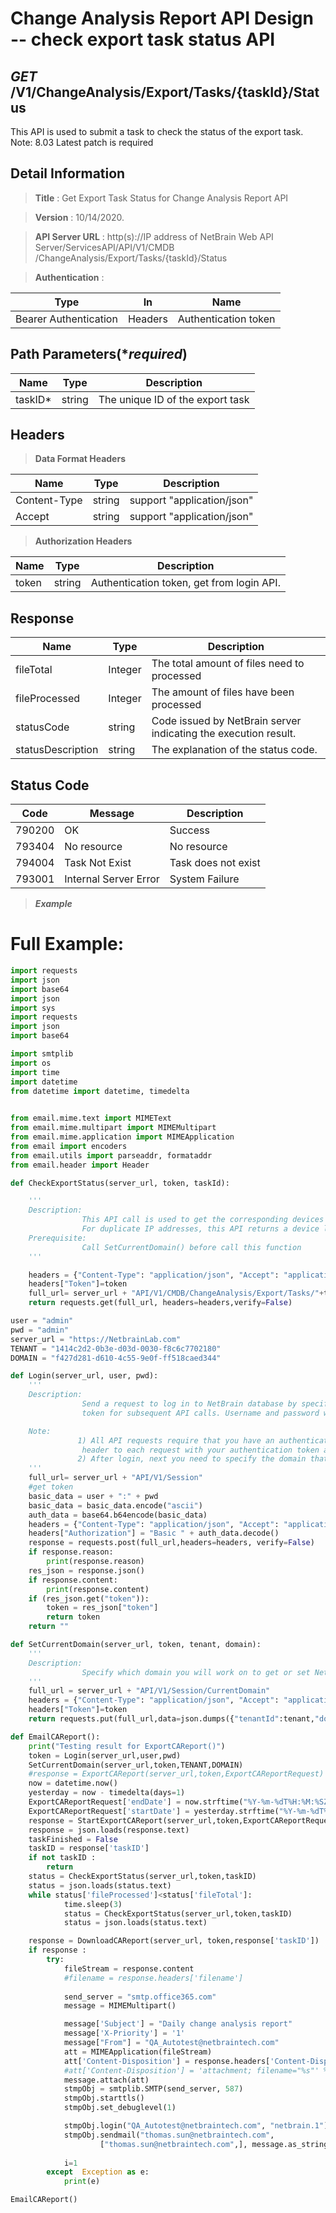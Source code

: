 
# Change Analysis Report API Design -- check export task status API

## ***GET*** /V1/ChangeAnalysis/Export/Tasks/{taskId}/Status
This API is used to submit a task to check the status of the export task. 
Note: 8.03 Latest patch is required
## Detail Information

> **Title** : Get Export Task Status for Change Analysis Report API   <br>

> **Version** : 10/14/2020.

> **API Server URL** : http(s)://IP address of NetBrain Web API Server/ServicesAPI/API/V1/CMDB /ChangeAnalysis/Export/Tasks/{taskId}/Status 

> **Authentication** : 

| Type | In | Name |
|---|---|---|
|Bearer Authentication| Headers | Authentication token | 

## Path Parameters(****required***)

|**Name**|**Type**|**Description**|
|---|---|---|
|taskID* | string  | The unique ID of the export task  |


## Headers

> **Data Format Headers**

|**Name**|**Type**|**Description**|
|---|---|---|
| Content-Type | string  | support "application/json" |
| Accept | string  | support "application/json" |

> **Authorization Headers**

|**Name**|**Type**|**Description**|
|---|---|---|
| token | string  | Authentication token, get from login API. |

## Response

|**Name**|**Type**|**Description**|
|---|---|---|
|fileTotal| Integer | The total amount of files need to processed  |
|fileProcessed| Integer | The amount of files have been processed |
|statusCode| string | Code issued by NetBrain server indicating the execution result.  |
|statusDescription| string | The explanation of the status code.  |

## Status Code

|**Code**|**Message**|**Description**|
|---|---|---|
|790200| OK | Success  |
|793404| No resource | No resource |
|794004| Task Not Exist | Task does not exist  |
|793001| Internal Server Error | System Failure  |

> ***Example***

# Full Example:

```python
import requests
import json
import base64
import json
import sys
import requests
import json
import base64

import smtplib
import os
import time 
import datetime
from datetime import datetime, timedelta
    

from email.mime.text import MIMEText
from email.mime.multipart import MIMEMultipart
from email.mime.application import MIMEApplication
from email import encoders
from email.utils import parseaddr, formataddr
from email.header import Header

def CheckExportStatus(server_url, token, taskId):

    '''
    Description:
                This API call is used to get the corresponding devices by an IP address. 
                For duplicate IP addresses, this API returns a device list.
    Prerequisite:
                Call SetCurrentDomain() before call this function
    '''

    headers = {"Content-Type": "application/json", "Accept": "application/json"}
    headers["Token"]=token
    full_url= server_url + "API/V1/CMDB/ChangeAnalysis/Export/Tasks/"+taskId+"/Status"
    return requests.get(full_url, headers=headers,verify=False)

user = "admin"         
pwd = "admin"         
server_url = "https://NetbrainLab.com"
TENANT = "1414c2d2-0b3e-d03d-0030-f8c6c7702180"       
DOMAIN = "f427d281-d610-4c55-9e0f-ff518caed344"

def Login(server_url, user, pwd):
    '''
    Description: 
                Send a request to log in to NetBrain database by specifying the login credentials and generate an authentication
                token for subsequent API calls. Username and password will be post in the "Authenticateion" header.

    Note: 
               1) All API requests require that you have an authentication token, so that you need to add an authorization
                header to each request with your authentication token as the value. 
               2) After login, next you need to specify the domain that you will work on by the SetCurrentDomain API.
    '''
    full_url= server_url + "API/V1/Session"
    #get token
    basic_data = user + ":" + pwd
    basic_data = basic_data.encode("ascii")
    auth_data = base64.b64encode(basic_data)
    headers = {"Content-Type": "application/json", "Accept": "application/json"}
    headers["Authorization"] = "Basic " + auth_data.decode()
    response = requests.post(full_url,headers=headers, verify=False)
    if response.reason:
        print(response.reason)
    res_json = response.json()
    if response.content:
        print(response.content)
    if (res_json.get("token")):
        token = res_json["token"]
        return token
    return ""

def SetCurrentDomain(server_url, token, tenant, domain):
    '''
    Description: 
                Specify which domain you will work on to get or set NetBrain data.
    '''
    full_url = server_url + "API/V1/Session/CurrentDomain"
    headers = {"Content-Type": "application/json", "Accept": "application/json"}
    headers["Token"]=token
    return requests.put(full_url,data=json.dumps({"tenantId":tenant,"domainId":domain}),headers=headers, verify=False)

def EmailCAReport():
    print("Testing result for ExportCAReport()")
    token = Login(server_url,user,pwd)
    SetCurrentDomain(server_url,token,TENANT,DOMAIN)
    #response = ExportCAReport(server_url,token,ExportCAReportRequest)
    now = datetime.now()
    yesterday = now - timedelta(days=1)
    ExportCAReportRequest['endDate'] = now.strftime("%Y-%m-%dT%H:%M:%SZ")
    ExportCAReportRequest['startDate'] = yesterday.strftime("%Y-%m-%dT%H:%M:%SZ")
    response = StartExportCAReport(server_url,token,ExportCAReportRequest)
    response = json.loads(response.text)
    taskFinished = False
    taskID = response['taskID']
    if not taskID :
        return
    status = CheckExportStatus(server_url,token,taskID)
    status = json.loads(status.text)
    while status['fileProcessed']<status['fileTotal']:
            time.sleep(3)
            status = CheckExportStatus(server_url,token,taskID)
            status = json.loads(status.text)

    response = DownloadCAReport(server_url, token,response['taskID'])
    if response :
        try:
            fileStream = response.content
            #filename = response.headers['filename']
            
            send_server = "smtp.office365.com"
            message = MIMEMultipart()

            message['Subject'] = "Daily change analysis report"
            message['X-Priority'] = '1'
            message["From"] = "QA_Autotest@netbraintech.com"
            att = MIMEApplication(fileStream)
            att['Content-Disposition'] = response.headers['Content-Disposition']
            #att['Content-Disposition'] = 'attachment; filename="%s"' % filename
            message.attach(att)
            stmpObj = smtplib.SMTP(send_server, 587)
            stmpObj.starttls()
            stmpObj.set_debuglevel(1)

            stmpObj.login("QA_Autotest@netbraintech.com", "netbrain.1")
            stmpObj.sendmail("thomas.sun@netbraintech.com",
                    ["thomas.sun@netbraintech.com",], message.as_string())
 
            i=1
        except  Exception as e:
            print(e)

EmailCAReport()
```




